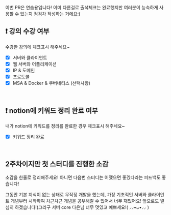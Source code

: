 이번 PR은 연습용입니다! 이미 다른걸로 출석체크는 완료했지만 여러분이 능숙하게 사용할 수 있는지 점검차 작성하는 거에요:)

## ❗️ 강의 수강 여부
수강한 강의에 체크표시 해주세요~

- [x] 서버와 클라이언트
- [x] 웹 서버와 어플리케이션
- [x] IP & 도메인
- [x] 프로토콜
- [x] MSA & Docker & 쿠버네티스 (선택사항)

<br>

## ❗️ notion에 키워드 정리 완료 여부
내가 notion에 키워드를 정리를 완료한 경우 체크표시 해주세요~

- [x] 키워드 정리 완료

<br>

## 2주차이지만 첫 스터디를 진행한 소감
소감을 한줄로 정리해주세요! 아니면 다음번 스터디는 어땠으면 좋겠다라는 피드백도 좋습니다!

그동안 기본 지식이 없는 상태로 무작정 개발을 했는데, 가장 기초적인 서버와 클라이언트 개념부터 시작하여 차근차근 개념을 공부해갈 수 있어서 너무 재밌어요! 앞으로도 열심히 하겠습니다!(그리구 서버 core 다은님 너무 멋있고 예쁘세요!( ⸝⸝•ᴗ•⸝⸝ )
